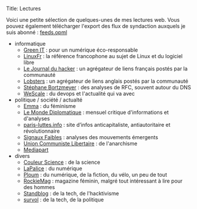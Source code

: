 Title: Lectures

Voici une petite sélection de quelques-unes de mes lectures web.
Vous pouvez également télécharger l'export des flux de syndaction auxquels je suis abonné : [feeds.opml](/feeds.opml)

- informatique
    - [Green IT](https://www.greenit.fr/) : pour un numérique éco-responsable
    - [LinuxFr](https://linuxfr.org/) : la référence francophone au sujet de Linux et du logiciel libre
    - [Le Journal du hacker](https://www.journalduhacker.net/) : un agrégateur de liens français postés par la communauté
    - [Lobsters](https://lobste.rs/) : un agrégateur de liens anglais postés par la communauté
    - [Stéphane Bortzmeyer](https://www.bortzmeyer.org/) : des analyses de RFC, souvent autour du DNS
    - [WeScale](https://blog.wescale.fr/) : du devops et l'actualité qui va avec
- politique / société / actualté
    - [Emma](https://emmaclit.com/) : du féminisme
    - [Le Monde Diplomatique](https://www.monde-diplomatique.fr/) : mensuel critique d'informations et d'analyses
    - [paris-luttes.info](https://paris-luttes.info/) : site d’infos anticapitaliste, antiautoritaire et révolutionnaire
    - [Signaux Faibles](https://signauxfaibles.co/) : analyses des mouvements émergents
    - [Union Communiste Libertaire](https://www.unioncommunistelibertaire.org/) : de l'anarchisme
    - [Mediapart](https://www.mediapart.fr/)
- divers
    - [Couleur Science](https://couleur-science.eu/) : de la science
    - [LaPalice](https://lapalice.fr/) : du numérique
    - [Ploum](https://ploum.net/) : du numérique, de la fiction, du vélo, un peu de tout
    - [RockieMag](https://www.rockiemag.com/) : magazine féminin, malgré tout intéressant à lire pour des hommes
    - [Standblog](http://standblog.org/blog/) : de la tech, de l'hacktivisme
    - [survol](https://n.survol.fr/) : de la tech, de la politique
